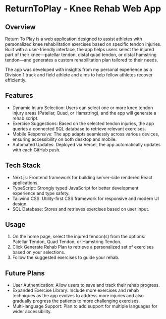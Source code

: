 # ReturnToPlay - Knee Rehab Web App

## Overview

Return To Play is a web application designed to assist athletes with personalized knee rehabilitation exercises based on specific tendon injuries. Built with a user-friendly interface, the app helps users select the injured part of their knee—patellar tendon, distal quad tendon, or distal hamstring tendon—and generates a custom rehabilitation plan tailored to their needs.

The app was developed with insights from my personal experience as a Division 1 track and field athlete and aims to help fellow athletes recover efficiently.

## Features
- Dynamic Injury Selection: Users can select one or more knee tendon injury areas (Patellar, Quad, or Hamstring), and the app will generate a rehab script.
- Exercise Suggestions: Based on the selected tendon injuries, the app queries a connected SQL database to retrieve relevant exercises.
- Mobile Responsive: The app adapts seamlessly across various devices, ensuring accessibility on both desktop and mobile.
- Automated Updates: Deployed via Vercel, the app automatically updates with each GitHub push.

## Tech Stack
- Next.js: Frontend framework for building server-side rendered React applications.
- TypeScript: Strongly typed JavaScript for better development experience and type safety.
- Tailwind CSS: Utility-first CSS framework for responsive and modern UI design.
- SQL Database: Stores and retrieves exercises based on user input.

## Usage
1. On the home page, select the injured tendon(s) from the options: Patellar Tendon, Quad Tendon, or Hamstring Tendon.
2. Click Generate Rehab Plan to retrieve a personalized set of exercises based on your selections.
3. Follow the suggested exercises to guide your rehab.

## Future Plans
- User Authentication: Allow users to save and track their rehab progress.
- Expanded Exercise Library: Include more exercises and rehab techniques as the app evolves to address more injuries and also gradually progress the patients to more challenging exercises.
- Multi-language Support: Plan to add support for multiple languages for wider accessibility.
